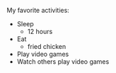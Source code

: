 My favorite activities:
* Sleep
  * 12 hours
* Eat
  * fried chicken
* Play video games
* Watch others play video games

